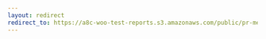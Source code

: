```yaml
---
layout: redirect
redirect_to: https://a8c-woo-test-reports.s3.amazonaws.com/public/pr-merge/43836/api/index.html
---
```

